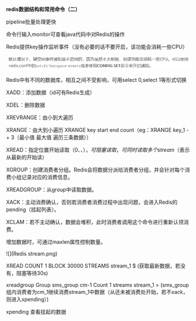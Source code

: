 **redis数据结构和常用命令（二）**



pipeline批量处理更快

命令行输入monitor可查看java代码中对Redis的操作

Redis提供key操作监听事件（没有必要的话不要开启，该功能会消耗一些CPU）

![](key操作监听.png)



Redis中有不同的数据库，相互之间不受影响，可用select 0,select 1等形式切换



XADD：添加数据（id可有Redis生成）

XDEL：删除数据

XREVRANGE：由小到大遍历

XRANGE：由大到小遍历	XRANGE key start end count（eg：XRANGE key_1 - + 3（最小值 最大值 遍历三条数据））

XREAD：指定位置开始读取（0、$、），可阻塞读取，可同时读取多个stream（$表示从最新的开始读）

XGROUP：创建消费者分组。Redis会将数据分派给消费者分组，并会针对每个消费小组记录对应的消费信息。

XREADGROUP：从group中读取数据。

XACK：主动消费确认，否则若消费者消费过程中出现问题，会进入Redis的pending（挂起列表）。

XCLAM：若不主动确认，数据会堆积，此时消费者调用这个命令进行重新认领消费。

增加数据时，可通过maxlen属性控制数量。

![](Redis stream.png)



XREAD COUNT 1 BLOCK 30000 STREAMS stream_1 $ (获取最新数据，若没有，阻塞等待30s)

xreadgroup Group sms_group cm-1 Count 1 streams stream_1 > (sms_group组内消费者为cm_1继续消费stream_1中数据（从还未被消费处开始，若不xack，则进入xpending）)

xpending 查看挂起的数据

